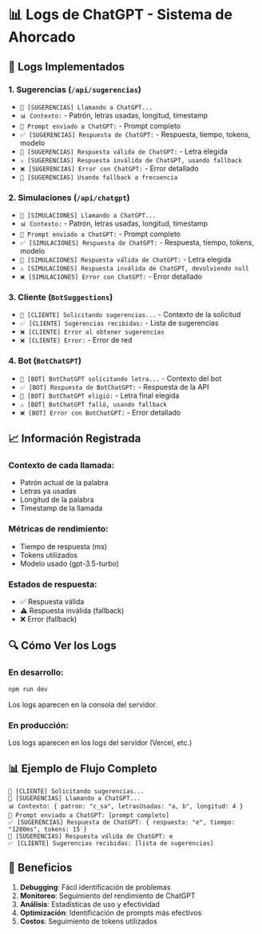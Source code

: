 # 📊 Logs de ChatGPT - Sistema de Ahorcado

## 🤖 Logs Implementados

### 1. **Sugerencias** (`/api/sugerencias`)
- `🤖 [SUGERENCIAS] Llamando a ChatGPT...`
- `📊 Contexto:` - Patrón, letras usadas, longitud, timestamp
- `📝 Prompt enviado a ChatGPT:` - Prompt completo
- `✅ [SUGERENCIAS] Respuesta de ChatGPT:` - Respuesta, tiempo, tokens, modelo
- `🎯 [SUGERENCIAS] Respuesta válida de ChatGPT:` - Letra elegida
- `⚠️ [SUGERENCIAS] Respuesta inválida de ChatGPT, usando fallback`
- `❌ [SUGERENCIAS] Error con ChatGPT:` - Error detallado
- `🔄 [SUGERENCIAS] Usando fallback a frecuencia`

### 2. **Simulaciones** (`/api/chatgpt`)
- `🤖 [SIMULACIONES] Llamando a ChatGPT...`
- `📊 Contexto:` - Patrón, letras usadas, longitud, timestamp
- `📝 Prompt enviado a ChatGPT:` - Prompt completo
- `✅ [SIMULACIONES] Respuesta de ChatGPT:` - Respuesta, tiempo, tokens, modelo
- `🎯 [SIMULACIONES] Respuesta válida de ChatGPT:` - Letra elegida
- `⚠️ [SIMULACIONES] Respuesta inválida de ChatGPT, devolviendo null`
- `❌ [SIMULACIONES] Error con ChatGPT:` - Error detallado

### 3. **Cliente** (`BotSuggestions`)
- `🔄 [CLIENTE] Solicitando sugerencias...` - Contexto de la solicitud
- `✅ [CLIENTE] Sugerencias recibidas:` - Lista de sugerencias
- `❌ [CLIENTE] Error al obtener sugerencias`
- `❌ [CLIENTE] Error:` - Error de red

### 4. **Bot** (`BotChatGPT`)
- `🤖 [BOT] BotChatGPT solicitando letra...` - Contexto del bot
- `✅ [BOT] Respuesta de BotChatGPT:` - Respuesta de la API
- `🎯 [BOT] BotChatGPT eligió:` - Letra final elegida
- `⚠️ [BOT] BotChatGPT falló, usando fallback`
- `❌ [BOT] Error con BotChatGPT:` - Error detallado

## 📈 Información Registrada

### **Contexto de cada llamada:**
- Patrón actual de la palabra
- Letras ya usadas
- Longitud de la palabra
- Timestamp de la llamada

### **Métricas de rendimiento:**
- Tiempo de respuesta (ms)
- Tokens utilizados
- Modelo usado (gpt-3.5-turbo)

### **Estados de respuesta:**
- ✅ Respuesta válida
- ⚠️ Respuesta inválida (fallback)
- ❌ Error (fallback)

## 🔍 Cómo Ver los Logs

### **En desarrollo:**
```bash
npm run dev
```
Los logs aparecen en la consola del servidor.

### **En producción:**
Los logs aparecen en los logs del servidor (Vercel, etc.)

## 📊 Ejemplo de Flujo Completo

```
🔄 [CLIENTE] Solicitando sugerencias...
🤖 [SUGERENCIAS] Llamando a ChatGPT...
📊 Contexto: { patron: "c_sa", letrasUsadas: "a, b", longitud: 4 }
📝 Prompt enviado a ChatGPT: [prompt completo]
✅ [SUGERENCIAS] Respuesta de ChatGPT: { respuesta: "e", tiempo: "1200ms", tokens: 15 }
🎯 [SUGERENCIAS] Respuesta válida de ChatGPT: e
✅ [CLIENTE] Sugerencias recibidas: [lista de sugerencias]
```

## 🎯 Beneficios

1. **Debugging**: Fácil identificación de problemas
2. **Monitoreo**: Seguimiento del rendimiento de ChatGPT
3. **Análisis**: Estadísticas de uso y efectividad
4. **Optimización**: Identificación de prompts más efectivos
5. **Costos**: Seguimiento de tokens utilizados 